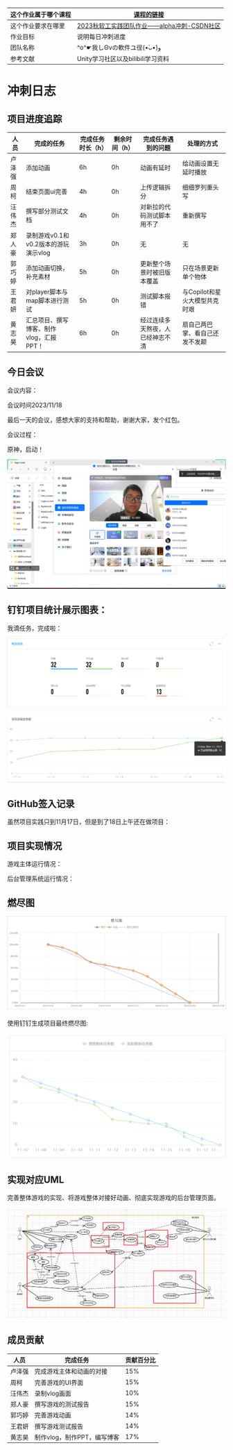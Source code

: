 | 这个作业属于哪个课程 | [课程的链接](https://bbs.csdn.net/forums/fzusdn-0831?typeId=4994744) |
| -------------------- | ------------------------------------------------------------ |
| 这个作业要求在哪里   | [2023秋软工实践团队作业——alpha冲刺-CSDN社区](https://bbs.csdn.net/topics/617519084) |
| 作业目标             | 说明每日冲刺进度                                             |
| 团队名称             | ^o^☛我しΘνの軟件ユ徎(•̀ᴗ•́)و                                   |
| 参考文献             | Unity学习社区以及bilibili学习资料                            |



# 冲刺日志



## 项目进度追踪

| 人员   | 完成的任务                              | 完成任务时长（h） | 剩余时间（h） | 完成任务遇到的问题               | 处理的方式                     |
| ------ | --------------------------------------- | ----------------- | ------------- | -------------------------------- | ------------------------------ |
| 卢泽强 | 添加动画                                | 6h                | 0h            | 动画有延时                       | 给动画设置无延时播放           |
| 周柯   | 结束页面ui完善                          | 4h                | 0h            | 上传逻辑拆分                     | 细细罗列重头写                 |
| 汪伟杰 | 撰写部分测试文档                        | 4h                | 0h            | 对新拉的代码测试脚本用不了       | 重新撰写                       |
| 郑人豪 | 录制游戏v0.1和v0.2版本的游玩演示vlog    | 3h                | 0h            | 无                               | 无                             |
| 郭巧婷 | 添加动画切换，补充素材                  | 5h                | 0h            | 更新整个场景时被旧版本覆盖       | 只在场景更新单个物体           |
| 王君妍 | 对player脚本与map脚本进行测试           | 5h                | 0h            | 测试脚本报错                     | 与Copilot和星火大模型共克时艰  |
| 黄志昊 | 汇总项目、撰写博客、制作vlog，汇报PPT！ | 6h                | 0h            | 经过连续多天熬夜，人已经神志不清 | 扇自己两巴掌、看自己还发不发颠 |



## 今日会议

会议内容：

会议时间2023/11/18

最后一天的会议，感想大家的支持和帮助，谢谢大家，发个红包。

会议过程：

原神，启动！

![最后一天！！！！](./assets/最后一天！！！！.png)



## 钉钉项目统计展示图表：

我滴任务，完成啦：

![image-20231118163430006](./assets/image-20231118163430006.png)

![image-20231118163500230](./assets/image-20231118163500230.png)

## GitHub签入记录

虽然项目实践只到11月17日，但是到了18日上午还在做项目：



## 项目实现情况

游戏主体运行情况：

后台管理系统运行情况：



## 燃尽图

![燃尽图](./assets/燃尽图.png)

使用钉钉生成项目最终燃尽图:

![image-20231118163738189](./assets/image-20231118163738189.png)

## 实现对应UML

完善整体游戏的实现、将游戏整体对接好动画、彻底实现游戏的后台管理页面。

![image-20231118164515843](./assets/image-20231118164515843.png)



## 成员贡献

| 人员   | 完成任务                    | 贡献百分比 |
| ------ | --------------------------- | ---------- |
| 卢泽强 | 完成游戏主体和动画的对接    | 15%        |
| 周柯   | 完善游戏的UI界面            | 15%        |
| 汪伟杰 | 录制vlog画面                | 10%        |
| 郑人豪 | 撰写游戏的测试报告          | 15%        |
| 郭巧婷 | 完善游戏动画                | 14%        |
| 王君妍 | 撰写游戏测试报告            | 14%        |
| 黄志昊 | 制作vlog，制作PPT，编写博客 | 17%        |